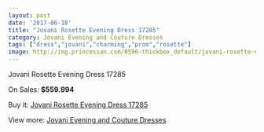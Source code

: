 ```yaml
---
layout: post
date: '2017-06-18'
title: "Jovani Rosette Evening Dress 17285"
category: Jovani Evening and Couture Dresses
tags: ["dress","jovani","charming","prom","rosette"]
image: http://img.princessan.com/8596-thickbox_default/jovani-rosette-evening-dress-17285.jpg
---
```

Jovani Rosette Evening Dress 17285

On Sales: **$559.994**
<a href="https://www.princessan.com/en/jovani-evening-and-couture-dresses/3785-jovani-rosette-evening-dress-17285.html"><amp-img layout="responsive" width="600" height="600" src="//img.princessan.com/8596-thickbox_default/jovani-rosette-evening-dress-17285.jpg" alt="Jovani Rosette Evening Dress 17285 0" /></a>
<a href="https://www.princessan.com/en/jovani-evening-and-couture-dresses/3785-jovani-rosette-evening-dress-17285.html"><amp-img layout="responsive" width="600" height="600" src="//img.princessan.com/8597-thickbox_default/jovani-rosette-evening-dress-17285.jpg" alt="Jovani Rosette Evening Dress 17285 1" /></a>

Buy it: [Jovani Rosette Evening Dress 17285](https://www.princessan.com/en/jovani-evening-and-couture-dresses/3785-jovani-rosette-evening-dress-17285.html "Jovani Rosette Evening Dress 17285")

View more: [Jovani Evening and Couture Dresses](https://www.princessan.com/en/27-jovani-evening-and-couture-dresses "Jovani Evening and Couture Dresses")